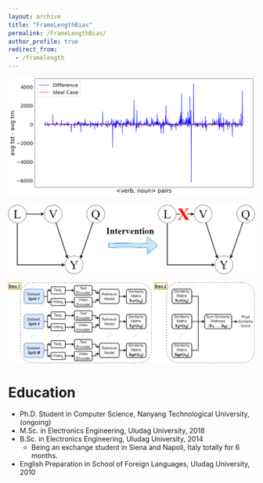 ```yaml
---
layout: archive
title: "FrameLengthBias"
permalink: /FrameLengthBias/
author_profile: true
redirect_from:
  - /framelength
---
```


![Bias in Epic-Kitchens-100](images/epic_bias.png)

![Structural Causal Model](images/scm_camready.png)

![Implementation of the Causal Model](images/model_camready.png)



Education
======
* Ph.D. Student in Computer Science, Nanyang Technological University, (ongoing)
* M.Sc. in Electronics Engineering, Uludag University, 2018
* B.Sc. in Electronics Engineering, Uludag University, 2014
  * Being an exchange student in Siena and Napoli, Italy totally for 6 months.
* English Preparation in School of Foreign Languages, Uludag University, 2010
